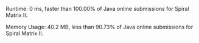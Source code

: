 Runtime: 0 ms, faster than 100.00% of Java online submissions for Spiral Matrix II.

Memory Usage: 40.2 MB, less than 90.73% of Java online submissions for Spiral Matrix II.